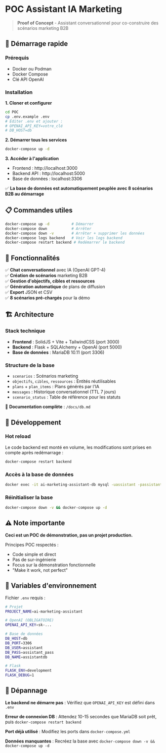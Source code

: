 # POC Assistant IA Marketing

> **Proof of Concept** - Assistant conversationnel pour co-construire des scénarios marketing B2B

## 🚀 Démarrage rapide

### Prérequis
- Docker ou Podman
- Docker Compose
- Clé API OpenAI

### Installation

**1. Cloner et configurer**
```bash
cd POC
cp .env.example .env
# Éditer .env et ajouter :
# OPENAI_API_KEY=votre_clé
# DB_HOST=db
```

**2. Démarrer tous les services**
```bash
docker-compose up -d
```

**3. Accéder à l'application**
- Frontend : http://localhost:3000
- Backend API : http://localhost:5000
- Base de données : localhost:3306

✅ **La base de données est automatiquement peuplée avec 8 scénarios B2B au démarrage**

## 📋 Commandes utiles

```bash
docker-compose up -d          # Démarrer
docker-compose down           # Arrêter
docker-compose down -v        # Arrêter + supprimer les données
docker-compose logs backend   # Voir les logs backend
docker-compose restart backend # Redémarrer le backend
```

## 🎯 Fonctionnalités

✅ **Chat conversationnel** avec IA (OpenAI GPT-4)  
✅ **Création de scénarios** marketing B2B  
✅ **Gestion d'objectifs, cibles et ressources**  
✅ **Génération automatique** de plans de diffusion  
✅ **Export** JSON et CSV  
✅ **8 scénarios pré-chargés** pour la démo  

## 🏗️ Architecture

### Stack technique
- **Frontend** : SolidJS + Vite + TailwindCSS (port 3000)
- **Backend** : Flask + SQLAlchemy + OpenAI (port 5000)
- **Base de données** : MariaDB 10.11 (port 3306)

### Structure de la base
- `scenarios` : Scénarios marketing
- `objectifs`, `cibles`, `ressources` : Entités réutilisables
- `plans` + `plan_items` : Plans générés par l'IA
- `messages` : Historique conversationnel (TTL 7 jours)
- `scenario_status` : Table de référence pour les statuts

📖 **Documentation complète** : `/docs/db.md`

## 🔧 Développement

### Hot reload
Le code backend est monté en volume, les modifications sont prises en compte après redémarrage :
```bash
docker-compose restart backend
```

### Accès à la base de données
```bash
docker exec -it ai-marketing-assistant-db mysql -uassistant -passistant_pass assistantdb
```

### Réinitialiser la base
```bash
docker-compose down -v && docker-compose up -d
```

## ⚠️ Note importante

**Ceci est un POC de démonstration, pas un projet production.**

Principes POC respectés :
- Code simple et direct
- Pas de sur-ingénierie
- Focus sur la démonstration fonctionnelle
- "Make it work, not perfect"

## 📝 Variables d'environnement

Fichier `.env` requis :
```bash
# Projet
PROJECT_NAME=ai-marketing-assistant

# OpenAI (OBLIGATOIRE)
OPENAI_API_KEY=sk-...

# Base de données
DB_HOST=db
DB_PORT=3306
DB_USER=assistant
DB_PASS=assistant_pass
DB_NAME=assistantdb

# Flask
FLASK_ENV=development
FLASK_DEBUG=1
```

## 🐛 Dépannage

**Le backend ne démarre pas** : Vérifiez que `OPENAI_API_KEY` est défini dans `.env`

**Erreur de connexion DB** : Attendez 10-15 secondes que MariaDB soit prêt, puis `docker-compose restart backend`

**Port déjà utilisé** : Modifiez les ports dans `docker-compose.yml`

**Données manquantes** : Recréez la base avec `docker-compose down -v && docker-compose up -d`
